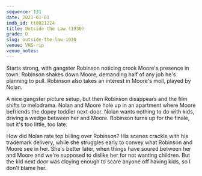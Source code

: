 ```yaml
---
sequence: 131
date: 2021-01-01
imdb_id: tt0021224
title: Outside the Law (1930)
grade: D
slug: outside-the-law-1930
venue: VHS-rip
venue_notes:
---
```


Starts strong, with gangster Robinson noticing crook Moore's presence in town. Robinson shakes down Moore, demanding half of any job he's planning to pull. Robinson also takes an interest in Moore's moll, played by Nolan.

<!-- end -->

A nice gangster picture setup, but then Robinson disappears and the film shifts to melodrama. Nolan and Moore hole up in an apartment where Moore befriends the dopey toddler next-door. Nolan wants nothing to do with kids, driving a wedge between her and Moore. Robinson turns up for the finale, but it's too little, too late.

How did Nolan rate top billing over Robinson? His scenes crackle with his trademark delivery, while she struggles early to convey what Robinson and Moore see in her. She's better later, when things have soured between her and Moore and we're supposed to dislike her for not wanting children. But the kid next door was cloying enough to scare anyone off having kids, so I don't blame her.

